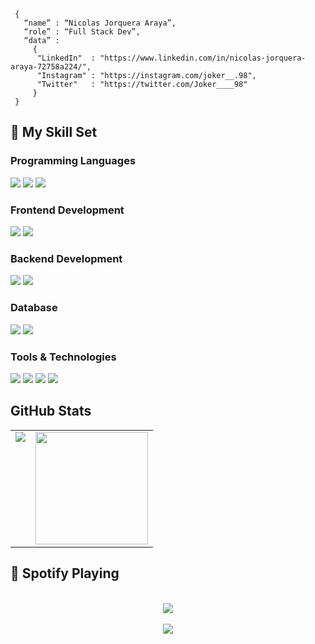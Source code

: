 ```shell
 { 
   “name” : “Nicolas Jorquera Araya”,
   “role” : “Full Stack Dev”,
   “data” : 
     { 
      "LinkedIn"  : "https://www.linkedin.com/in/nicolas-jorquera-araya-72758a224/", 
      "Instagram" : "https://instagram.com/joker__.98",
      "Twitter"   : "https://twitter.com/Joker____98"
     }
 }
```
## 🚀 My Skill Set  

### Programming Languages
<p>
  <img src="https://img.shields.io/badge/Python-14354C?style=for-the-badge&logo=python&logoColor=white">
  <img src="https://img.shields.io/badge/JavaScript-F7DF1E?style=for-the-badge&logo=javascript&logoColor=black">
  <img src="https://img.shields.io/badge/C%2B%2B-00599C?style=for-the-badge&logo=c%2B%2B&logoColor=white">
</p>

### Frontend Development
<p>
  <img src="https://img.shields.io/badge/Vue.js-35495E?style=for-the-badge&logo=vue.js&logoColor=4FC08D">
  <img src="https://img.shields.io/badge/Bootstrap-563D7C?style=for-the-badge&logo=bootstrap&logoColor=white">

</p>

### Backend Development
<p>
  <img src="https://img.shields.io/badge/Node.js-43853D?style=for-the-badge&logo=node.js&logoColor=white">
  <img src="https://img.shields.io/badge/Express.js-000000?style=for-the-badge&logo=express&logoColor=white">
</p>  
  
### Database

<p>
  <img src="https://img.shields.io/badge/MySQL-00000F?style=for-the-badge&logo=mysql&logoColor=white">
  <img src="https://img.shields.io/badge/MongoDB-4EA94B?style=for-the-badge&logo=mongodb&logoColor=white">  
</p>
 
### Tools & Technologies

<p>
  <img src="https://img.shields.io/badge/NeoVim-%2357A143.svg?&style=for-the-badge&logo=neovim&logoColor=white">
  <img src="https://img.shields.io/badge/GIT-E44C30?style=for-the-badge&logo=git&logoColor=white">
  <img src="https://img.shields.io/badge/GNU%20Bash-4EAA25?style=for-the-badge&logo=GNU%20Bash&logoColor=white">
  <img src="https://img.shields.io/badge/Ubuntu-E95420?style=for-the-badge&logo=ubuntu&logoColor=white">
</p>
  
## GitHub Stats  

<table>
  <tr>
    <td valign="top"><img src="https://github-readme-stats.vercel.app/api/top-langs/?username=njorquera98&theme=radical&card_width=450em)](https://github.com/njorquera98/njorquera98/github-readme-stats"/></td>
    <td align="center" ><img height="180em" src="https://github-readme-stats.vercel.app/api?username=njorquera98&show_icons=true&hide_border=true&&count_private=true&include_all_commits=true&theme=radical&hide_stars=false" /></td>
  </tr>
</table>

## 🎵 Spotify Playing
<br/>  

<div align="center">
 <a href = "https://open.spotify.com/user/nicolas.jorquera98-cl?si=9beead665b2541bb">
  <img src="https://spotify-github-profile.vercel.app/api/view?uid=nicolas.jorquera98-cl&cover_image=true&theme=default&bar_color_cover=true" />
 </a>
</div>  

<br/>  

<div align="center">
<img src="https://komarev.com/ghpvc/?username=njorquera98&&style=flat-square" align="center" />
</div>  

<br/>
